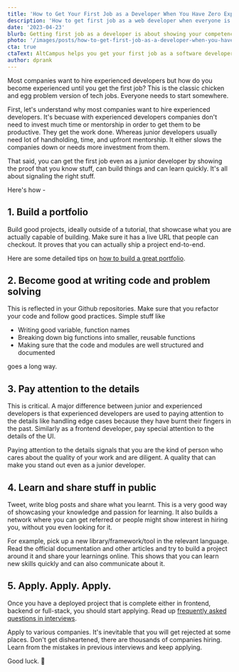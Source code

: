 ```yaml
---
title: 'How to Get Your First Job as a Developer When You Have Zero Experience'
description: 'How to get first job as a web developer when everyone is looking for experienced developers? Building portfolio, showcasing expertise and getting a job with zero years of experience as a full-stack web developer.'
date: '2023-04-23'
blurb: Getting first job as a developer is about showing your competence and curiousity.
photo: '/images/posts/how-to-get-first-job-as-a-developer-when-you-have-zero-experience.webp'
cta: true
ctaText: AltCampus helps you get your first job as a software developer by helping you prepare good portfolio, skillset and introducing you to companies hiring.  🙌
author: dprank
---
```


Most companies want to hire experienced developers but how do you become experienced until you get the first job? This is the classic chicken and egg problem version of tech jobs. Everyone needs to start somewhere.

First, let's understand why most companies want to hire experienced developers. It's becuase with experienced developers companies don't need to invest much time or mentorship in order to get them to be productive. They get the work done. Whereas junior developers usually need lot of handholding, time, and upfront mentorship. It either slows the companies down or needs more investment from them.

That said, you can get the first job even as a junior developer by showing the proof that you know stuff, can build things and can learn quickly. It's all about signaling the right stuff.

Here's how -

## 1. Build a portfolio

Build good projects, ideally outside of a tutorial, that showcase what you are actually capable of building. Make sure it has a live URL that people can checkout. It proves that you can actually ship a project end-to-end.

Here are some detailed tips on [how to build a great portfolio](https://altcampus.io/blog/how-to-build-a-great-portfolio-as-a-beginner-developer).

## 2. Become good at writing code and problem solving

This is reflected in your Github repositories. Make sure that you refactor your code and follow good practices. Simple stuff like

- Writing good variable, function names
- Breaking down big functions into smaller, reusable functions
- Making sure that the code and modules are well structured and documented

goes a long way.

## 3. Pay attention to the details

This is critical. A major difference between junior and experienced developers is that experienced developers are used to paying attention to the details like handling edge cases because they have burnt their fingers in the past. Similarly as a frontend developer, pay special attention to the details of the UI.

Paying attention to the details signals that you are the kind of person who cares about the quality of your work and are diligent. A quality that can make you stand out even as a junior developer.

## 4. Learn and share stuff in public

Tweet, write blog posts and share what you learnt. This is a very good way of showcasing your knowledge and passion for learning. It also builds a network where you can get referred or people might show interest in hiring you, without you even looking for it.

For example, pick up a new library/framework/tool in the relevant language. Read the official documentation and other articles and try to build a project around it and share your learnings online. This shows that you can learn new skills quickly and can also communicate about it.

## 5. Apply. Apply. Apply.

Once you have a deployed project that is complete either in frontend, backend or full-stack, you should start applying. Read up [frequently asked questions in interviews](https://github.com/yangshun/tech-interview-handbook/).

Apply to various companies. It's inevitable that you will get rejected at some places. Don't get disheartened, there are thousands of companies hiring. Learn from the mistakes in previous interviews and keep applying.

Good luck. 🙌
